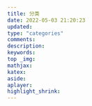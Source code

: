```yaml
---
title: 分类
date: 2022-05-03 21:20:23
updated:
type: "categories" 
comments:
description:
keywords:
top _img:
mathjax:
katex:
aside:
aplayer:
highlight_shrink:
---
```

